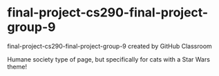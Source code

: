 # final-project-cs290-final-project-group-9
final-project-cs290-final-project-group-9 created by GitHub Classroom

Humane society type of page, but specifically for cats with a Star Wars theme!